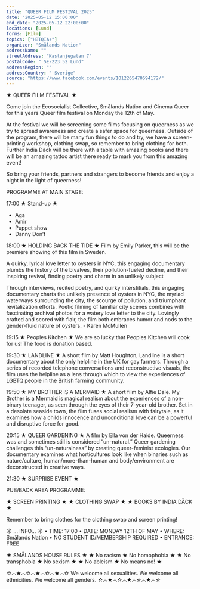 ```yaml
---
title: "QUEER FILM FESTIVAL 2025"
date: "2025-05-12 15:00:00"
end_date: "2025-05-12 22:00:00"
locations: [Lund]
forms: [Film]
topics: ["HBTQIA+"]
organizer: "Smålands Nation"
addressName: ""
streetAddress: "Kastanjegatan 7"
postalCode: " SE-223 52 Lund"
addressRegion: ""
addressCountry: " Sverige"
source: "https://www.facebook.com/events/1012265470694172/"
---
```

★ QUEER FILM FESTIVAL ★

Come join the Ecosocialist Collective, Smålands Nation and Cinema Queer for this years Queer film festival on Monday the 12th of May. 

At the festival we will be screening some films focusing on queerness as we try to spread awareness and create a safer space for queerness. Outside of the program, there will be many fun things to do and try, we have a screen-printing workshop, clothing swap, so remember to bring clothing for both. Further India Däck will be there with a table with amazing books and there will be an amazing tattoo artist there ready to mark you from this amazing event!

So bring your friends, partners and strangers to become friends and enjoy a night in the light of queerness!

PROGRAMME AT MAIN STAGE:

17:00 
★ Stand-up ★
- Aga 
- Amir 
- Puppet show 
- Danny Don’t 

18:00 
★ HOLDING BACK THE TIDE ★
Film by Emily Parker, this will be the premiere showing of this film in Sweden.

A quirky, lyrical love letter to oysters in NYC, this engaging documentary plumbs the history of the bivalves, their pollution-fueled decline, and their inspiring revival, finding poetry and charm in an unlikely subject

Through interviews, recited poetry, and quirky interstitials, this engaging documentary charts the unlikely presence of oysters in NYC, the myriad waterways surrounding the city, the scourge of pollution, and triumphant revitalization efforts. Poetic filming of familiar city scenes combines with fascinating archival photos for a watery love letter to the city. Lovingly crafted and scored with flair, the film both embraces humor and nods to the gender-fluid nature of oysters. - Karen McMullen

19:15
★ Peoples Kitchen ★ 
We are so lucky that Peoples Kitchen will cook for us! The food is donation based.

19:30
★ LANDLINE ★
A short film by Matt Houghton, Landline is a short documentary about the only helpline in the UK for gay farmers. Through a series of recorded telephone conversations and reconstructive visuals, the film uses the helpline as a lens through which to view the experiences of LGBTQ people in the British farming community.

19:50
★ MY BROTHER IS A MERMAID ★
A short film by Alfie Dale. My Brother is a Mermaid is magical realism about the experiences of a non-binary teenager, as seen through the eyes of their 7-year-old brother. Set in a desolate seaside town, the film fuses social realism with fairytale, as it examines how a childs innocence and unconditional love can be a powerful and disruptive force for good.

20:15
★ QUEER GARDENING ★
A film by Ella von der Haide. Queerness was and sometimes still is considered “un-natural.” Queer gardening challenges this “un-naturalness” by creating queer-feminist ecologies.
Our documentary examines what horticultures look like when binaries such as nature/culture, human/more-than-human and body/environment are deconstructed in creative ways.

21:30 
★ SURPRISE EVENT ★

PUB/BACK AREA PROGRAMME:

★ SCREEN PRINTING ★
★ CLOTHING SWAP ★
★ BOOKS BY INDIA DÄCK ★

Remember to bring clothes for the clothing swap and screen printing!

☼ … INFO… ☼
• TIME: 17:00
• DATE: MONDAY 12TH OF MAY
• WHERE: Smålands Nation
• NO STUDENT ID/MEMBERSHIP REQUIRED
• ENTRANCE: FREE

★ SMÅLANDS HOUSE RULES ★
★ No racism ★ No homophobia ★
★ No transphobia ★ No sexism ★
★ No ableism ★ No means no! ★

☆⌒★⌒☆⌒★⌒☆⌒★⌒☆
We welcome all sexualities.
We welcome all ethnicities.
We welcome all genders.
☆⌒★⌒☆⌒★⌒☆⌒★⌒☆